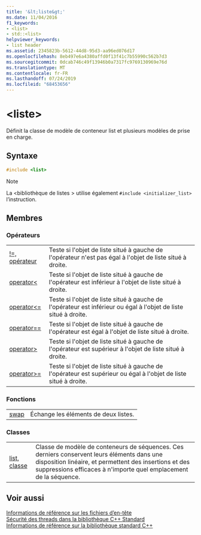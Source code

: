 ```yaml
---
title: '&lt;liste&gt;'
ms.date: 11/04/2016
f1_keywords:
- <list>
- std::<list>
helpviewer_keywords:
- list header
ms.assetid: 2345823b-5612-44d8-95d3-aa96ed076d17
ms.openlocfilehash: 8eb497e6a4380affd0f13f41c7b55990c562b7d3
ms.sourcegitcommit: 0dcab746c49f13946b0a7317fc9769130969e76d
ms.translationtype: MT
ms.contentlocale: fr-FR
ms.lasthandoff: 07/24/2019
ms.locfileid: "68453656"
---
```

# <a name="ltlistgt"></a>&lt;liste&gt;

Définit la classe de modèle de conteneur list et plusieurs modèles de prise en charge.

## <a name="syntax"></a>Syntaxe

```cpp
#include <list>
```

> [!NOTE]
> La \<bibliothèque de listes > utilise également `#include <initializer_list>` l’instruction.

## <a name="members"></a>Membres

### <a name="operators"></a>Opérateurs

|||
|-|-|
|[!=, opérateur](../standard-library/list-operators.md#op_neq)|Teste si l'objet de liste situé à gauche de l'opérateur n'est pas égal à l'objet de liste situé à droite.|
|[operator<](../standard-library/list-operators.md#op_lt)|Teste si l'objet de liste situé à gauche de l'opérateur est inférieur à l'objet de liste situé à droite.|
|[operator\<=](../standard-library/list-operators.md#op_gt_eq)|Teste si l'objet de liste situé à gauche de l'opérateur est inférieur ou égal à l'objet de liste situé à droite.|
|[operator==](../standard-library/list-operators.md#op_eq_eq)|Teste si l'objet de liste situé à gauche de l'opérateur est égal à l'objet de liste situé à droite.|
|[operator>](../standard-library/list-operators.md#op_gt)|Teste si l'objet de liste situé à gauche de l'opérateur est supérieur à l'objet de liste situé à droite.|
|[operator>=](../standard-library/list-operators.md#op_gt_eq)|Teste si l'objet de liste situé à gauche de l'opérateur est supérieur ou égal à l'objet de liste situé à droite.|

### <a name="functions"></a>Fonctions

|||
|-|-|
|[swap](../standard-library/list-functions.md#swap)|Échange les éléments de deux listes.|

### <a name="classes"></a>Classes

|||
|-|-|
|[list, classe](../standard-library/list-class.md)|Classe de modèle de conteneurs de séquences. Ces derniers conservent leurs éléments dans une disposition linéaire, et permettent des insertions et des suppressions efficaces à n'importe quel emplacement de la séquence.|

## <a name="see-also"></a>Voir aussi

[Informations de référence sur les fichiers d’en-tête](../standard-library/cpp-standard-library-header-files.md)\
[Sécurité des threads dans la bibliothèque C++ Standard](../standard-library/thread-safety-in-the-cpp-standard-library.md)\
[Informations de référence sur la bibliothèque standard C++](../standard-library/cpp-standard-library-reference.md)
